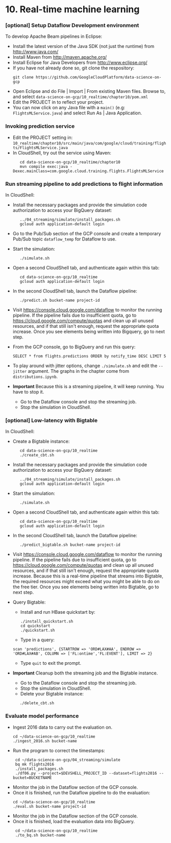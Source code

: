 # 10. Real-time machine learning

### [optional] Setup Dataflow Development environment
To develop Apache Beam pipelines in Eclipse:
* Install the latest version of the Java SDK (not just the runtime) from http://www.java.com/
* Install Maven from http://maven.apache.org/
* Install Eclipse for Java Developers from http://www.eclipse.org/
* If you have not already done so, git clone the respository:
    ```
    git clone https://github.com/GoogleCloudPlatform/data-science-on-gcp
    ```
* Open Eclipse and do File | Import | From existing Maven files.
  Browse to, and select `data-science-on-gcp/10_realtime/chapter10/pom.xml`
* Edit the PROJECT in to reflect your project.
* You can now click on any Java file with a `main()` (e.g: `FlightsMLService.java`) and select Run As | Java Application.


### Invoking prediction service
* Edit the PROJECT setting in:
  `10_realtime/chapter10/src/main/java/com/google/cloud/training/flights/FlightsMLService.java`
* In CloudShell, try out the service using Maven:
  ```
     cd data-science-on-gcp/10_realtime/chapter10
     mvn compile exec:java -Dexec.mainClass=com.google.cloud.training.flights.FlightsMLService
  ```
### Run streaming pipeline to add predictions to flight information
In CloudShell:
* Install the necessary packages and provide the simulation code authorization to access your BigQuery dataset:
  ```
     ../04_streaming/simulate/install_packages.sh
     gcloud auth application-default login
  ```  
* Go to the Pub/Sub section of the GCP console and create a temporary Pub/Sub topic `dataflow_temp` for Dataflow to use.
* Start the simulation:
  ```
     ./simulate.sh
  ``` 
* Open a second CloudShell tab, and authenticate again within this tab:
  ```
     cd data-science-on-gcp/10_realtime
     gcloud auth application-default login
  ``` 
* In the second CloudShell tab, launch the Dataflow pipeline:
  ```
     ./predict.sh bucket-name project-id
  ```  
* Visit https://console.cloud.google.com/dataflow to monitor the running pipeline.
  If the pipeline fails due to insufficient quota, go to https://cloud.google.com/compute/quotas and
  clean up all unused resources, and if that still isn't enough, request the appropriate quota increase.
  Once you see elements being written into Bigquery, go to next step.

* From the GCP console, go to BigQuery and run this query:
    ```
    SELECT * from flights.predictions ORDER by notify_time DESC LIMIT 5
    ```

* To play around with jitter options, change `./simulate.sh` and edit the `--jitter` argument.
  The graphs in the chapter come from `distributions.ipynb`.

* <b>Important</b> Because this is a streaming pipeline, it will keep running. You have to stop it.
  * Go to the Dataflow console and stop the streaming job.
  * Stop the simulation in CloudShell.

   
### [optional] Low-latency with Bigtable
In CloudShell:
* Create a Bigtable instance:
  ```
     cd data-science-on-gcp/10_realtime
     ./create_cbt.sh
  ```  
* Install the necessary packages and provide the simulation code authorization to access your BigQuery dataset:
  ```
     ../04_streaming/simulate/install_packages.sh
     gcloud auth application-default login
  ```  
* Start the simulation:
  ```
     ./simulate.sh
  ``` 
* Open a second CloudShell tab, and authenticate again within this tab:
  ```
     cd data-science-on-gcp/10_realtime
     gcloud auth application-default login
  ``` 
* In the second CloudShell tab, launch the Dataflow pipeline:
  ```
     ./predict_bigtable.sh bucket-name project-id
  ```  
* Visit https://console.cloud.google.com/dataflow to monitor the running pipeline.
  If the pipeline fails due to insufficient quota, go to https://cloud.google.com/compute/quotas and
  clean up all unused resources, and if that still isn't enough, request the appropriate quota increase.
  Because this is a real-time pipeline that streams into Bigtable, the required resources might exceed
  what you might be able to do on the free tier.
  Once you see elements being written into Bigtable, go to next step.

* Query Bigtable:
  * Install and run HBase quickstart by:
    ```
    ./install_quickstart.sh
    cd quickstart
    ./quickstart.sh
    ```
  * Type in a query:
  ```
  scan 'predictions', {STARTROW => 'ORD#LAX#AA', ENDROW => 'ORD#LAX#AB', COLUMN => ['FL:ontime','FL:EVENT'], LIMIT => 2}
  ```
  * Type `quit` to exit the prompt.

* <b>Important</b> Cleanup both the streaming job and the Bigtable instance.
  * Go to the Dataflow console and stop the streaming job.
  * Stop the simulation in CloudShell.
  * Delete your Bigtable instance:
  ```
     ./delete_cbt.sh
  ```

### Evaluate model performance
* Ingest 2016 data to carry out the evaluation on.
    ```
    cd ~/data-science-on-gcp/10_realtime
    ./ingest_2016.sh bucket-name
    ```
* Run the program to correct the timestamps:
   ```
    cd ~/data-science-on-gcp/04_streaming/simulate
    bq mk flights2016
    ./install_packages.sh
    ./df06.py --project=$DEVSHELL_PROJECT_ID --dataset=flights2016 --bucket=BUCKETNAME 
   ```
* Monitor the job in the Dataflow section of the GCP console.
* Once it is finished, run the Dataflow pipeline to do the evaluation:
    ```
    cd ~/data-science-on-gcp/10_realtime
    ./eval.sh bucket-name project-id
    ```
* Monitor the job in the Dataflow section of the GCP console.
* Once it is finished, load the evaluation data into BigQuery.
   ```
    cd ~/data-science-on-gcp/10_realtime
    ./to_bq.sh bucket-name
    ```
